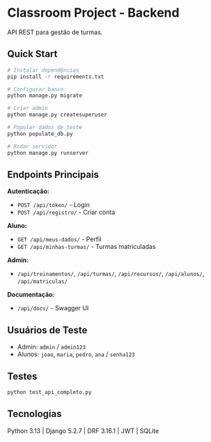 # Classroom Project - Backend

API REST para gestão de turmas.

## Quick Start
```bash
# Instalar dependências
pip install -r requirements.txt

# Configurar banco
python manage.py migrate

# Criar admin
python manage.py createsuperuser

# Popular dados de teste
python populate_db.py

# Rodar servidor
python manage.py runserver
```

## Endpoints Principais

**Autenticação:**
- `POST /api/token/` - Login
- `POST /api/registro/` - Criar conta

**Aluno:**
- `GET /api/meus-dados/` - Perfil
- `GET /api/minhas-turmas/` - Turmas matriculadas

**Admin:**
- `/api/treinamentos/`, `/api/turmas/`, `/api/recursos/`, `/api/alunos/`, `/api/matriculas/`

**Documentação:**
- `/api/docs/` - Swagger UI

## Usuários de Teste

- Admin: `admin` / `admin123`
- Alunos: `joao`, `maria`, `pedro`, `ana` / `senha123`

## Testes
```bash
python test_api_completo.py
```

## Tecnologias

Python 3.13 | Django 5.2.7 | DRF 3.16.1 | JWT | SQLite